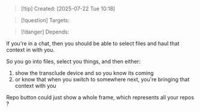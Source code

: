 
>[!tip] Created: [2025-07-22 Tue 10:18]

>[!question] Targets: 

>[!danger] Depends: 

If you're in a chat, then you should be able to select files and haul that context in with you.

So you go into files, select you things, and then either:
1. show the transclude device and so you know its coming
2. or know that when you switch to somewhere next, you're bringing that context with you

Repo button could just show a whole frame, which represents all your repos ?